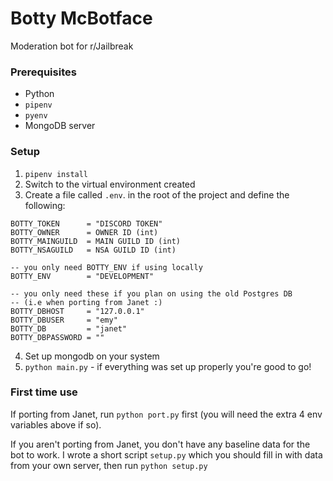 # Botty McBotface
Moderation bot for r/Jailbreak

### Prerequisites
- Python
- `pipenv`
- `pyenv`
- MongoDB server

### Setup
1. `pipenv install`
2. Switch to the virtual environment created
3. Create a file called `.env`. in the root of the project and define the following:
```
BOTTY_TOKEN      = "DISCORD TOKEN"
BOTTY_OWNER      = OWNER ID (int)
BOTTY_MAINGUILD  = MAIN GUILD ID (int)
BOTTY_NSAGUILD   = NSA GUILD ID (int)

-- you only need BOTTY_ENV if using locally
BOTTY_ENV        = "DEVELOPMENT"

-- you only need these if you plan on using the old Postgres DB
-- (i.e when porting from Janet :)
BOTTY_DBHOST     = "127.0.0.1"
BOTTY_DBUSER     = "emy"
BOTTY_DB         = "janet"
BOTTY_DBPASSWORD = ""

```
4. Set up mongodb on your system
5. `python main.py` - if everything was set up properly you're good to go!

### First time use

If porting from Janet, run `python port.py` first (you will need the extra 4 env variables above if so).

If you aren't porting from Janet, you don't have any baseline data for the bot to work. I wrote a short script `setup.py` which you should fill in with data from your own server, then run `python setup.py`